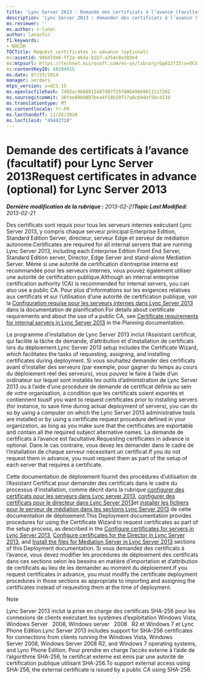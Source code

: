 ```yaml
---
title: 'Lync Server 2013 : Demande des certificats à l’avance (facultatif)'
description: 'Lync Server 2013 : demander des certificats à l’avance (facultatif).'
ms.reviewer: ''
ms.author: v-lanac
author: lanachin
f1.keywords:
- NOCSH
TOCTitle: Request certificates in advance (optional)
ms:assetid: 9d6d7de6-ff2a-46da-b1b7-a354c8e383e4
ms:mtpsurl: https://technet.microsoft.com/en-us/library/Gg412733(v=OCS.15)
ms:contentKeyID: 48184915
ms.date: 07/23/2014
manager: serdars
mtps_version: v=OCS.15
ms.openlocfilehash: 7d92ac9b68012487d07f25f08649689611117202
ms.sourcegitcommit: 36fee89bb887bea4f18b19f17a8c69daf5bc423d
ms.translationtype: MT
ms.contentlocale: fr-FR
ms.lasthandoff: 11/26/2020
ms.locfileid: "49442718"
---
```

# <a name="request-certificates-in-advance-optional-for-lync-server-2013"></a><span data-ttu-id="7b6ce-103">Demande des certificats à l’avance (facultatif) pour Lync Server 2013</span><span class="sxs-lookup"><span data-stu-id="7b6ce-103">Request certificates in advance (optional) for Lync Server 2013</span></span>

<div data-xmlns="http://www.w3.org/1999/xhtml">

<div class="topic" data-xmlns="http://www.w3.org/1999/xhtml" data-msxsl="urn:schemas-microsoft-com:xslt" data-cs="https://msdn.microsoft.com/">

<div data-asp="https://msdn2.microsoft.com/asp">



</div>

<div id="mainSection">

<div id="mainBody"><span data-ttu-id="7b6ce-104">

<span> </span></span><span class="sxs-lookup"><span data-stu-id="7b6ce-104">

<span> </span></span></span>

<span data-ttu-id="7b6ce-105">_**Dernière modification de la rubrique :** 2013-02-21_</span><span class="sxs-lookup"><span data-stu-id="7b6ce-105">_**Topic Last Modified:** 2013-02-21_</span></span>

<span data-ttu-id="7b6ce-106">Des certificats sont requis pour tous les serveurs internes exécutant Lync Server 2013, y compris chaque serveur principal Enterprise Edition, Standard Edition Server, directeur, serveur Edge et serveur de médiation autonome.</span><span class="sxs-lookup"><span data-stu-id="7b6ce-106">Certificates are required for all internal servers that are running Lync Server 2013, including each Enterprise Edition Front End Server, Standard Edition server, Director, Edge Server and stand-alone Mediation Server.</span></span> <span data-ttu-id="7b6ce-107">Même si une autorité de certification d’entreprise interne est recommandée pour les serveurs internes, vous pouvez également utiliser une autorité de certification publique.</span><span class="sxs-lookup"><span data-stu-id="7b6ce-107">Although an internal enterprise certification authority (CA) is recommended for internal servers, you can also use a public CA.</span></span> <span data-ttu-id="7b6ce-108">Pour plus d’informations sur les exigences relatives aux certificats et sur l’utilisation d’une autorité de certification publique, voir la [Configuration requise pour les serveurs internes dans Lync Server 2013](lync-server-2013-certificate-requirements-for-internal-servers.md) dans la documentation de planification.</span><span class="sxs-lookup"><span data-stu-id="7b6ce-108">For details about certificate requirements and about the use of a public CA, see [Certificate requirements for internal servers in Lync Server 2013](lync-server-2013-certificate-requirements-for-internal-servers.md) in the Planning documentation.</span></span>

<span data-ttu-id="7b6ce-109">Le programme d’installation de Lync Server 2013 inclut l’Assistant certificat, qui facilite la tâche de demande, d’attribution et d’installation de certificats lors du déploiement.</span><span class="sxs-lookup"><span data-stu-id="7b6ce-109">Lync Server 2013 setup includes the Certificate Wizard, which facilitates the tasks of requesting, assigning, and installing certificates during deployment.</span></span> <span data-ttu-id="7b6ce-110">Si vous souhaitez demander des certificats avant d’installer des serveurs (par exemple, pour gagner du temps au cours du déploiement réel des serveurs), vous pouvez le faire à l’aide d’un ordinateur sur lequel sont installés les outils d’administration de Lync Server 2013 ou à l’aide d’une procédure de demande de certificat définie au sein de votre organisation, à condition que les certificats soient exportés et contiennent tous</span><span class="sxs-lookup"><span data-stu-id="7b6ce-110">If you want to request certificates prior to installing servers (for instance, to save time during actual deployment of servers), you can do so by using a computer on which the Lync Server 2013 administrative tools are installed or by using a certificate request procedure defined in your organization, as long as you make sure that the certificates are exportable and contain all the required subject alternative names.</span></span> <span data-ttu-id="7b6ce-111">La demande de certificats à l’avance est facultative.</span><span class="sxs-lookup"><span data-stu-id="7b6ce-111">Requesting certificates in advance is optional.</span></span> <span data-ttu-id="7b6ce-112">Dans le cas contraire, vous devez les demander dans le cadre de l’installation de chaque serveur nécessitant un certificat.</span><span class="sxs-lookup"><span data-stu-id="7b6ce-112">If you do not request them in advance, you must request them as part of the setup of each server that requires a certificate.</span></span>

<span data-ttu-id="7b6ce-113">Cette documentation de déploiement fournit des procédures d’utilisation de l’Assistant Certificat pour demander des certificats dans le cadre du processus d’installation, comme décrit dans la rubrique [configurer des certificats pour les serveurs dans Lync server 2013](lync-server-2013-configure-certificates-for-servers.md), [configurer des certificats pour le directeur dans Lync Server 2013](lync-server-2013-configure-certificates-for-the-director.md)et [installer les fichiers pour le serveur de médiation dans les sections Lync Server 2013](lync-server-2013-install-the-files-for-mediation-server.md) de cette documentation de déploiement.</span><span class="sxs-lookup"><span data-stu-id="7b6ce-113">This Deployment documentation provides procedures for using the Certificate Wizard to request certificates as part of the setup process, as described in the [Configure certificates for servers in Lync Server 2013](lync-server-2013-configure-certificates-for-servers.md), [Configure certificates for the Director in Lync Server 2013](lync-server-2013-configure-certificates-for-the-director.md), and [Install the files for Mediation Server in Lync Server 2013](lync-server-2013-install-the-files-for-mediation-server.md) sections of this Deployment documentation.</span></span> <span data-ttu-id="7b6ce-114">Si vous demandez des certificats à l’avance, vous devez modifier les procédures de déploiement des certificats dans ces sections selon les besoins en matière d’importation et d’attribution de certificats au lieu de les demander au moment du déploiement.</span><span class="sxs-lookup"><span data-stu-id="7b6ce-114">If you request certificates in advance, you must modify the certificate deployment procedures in those sections as appropriate to importing and assigning the certificates instead of requesting them at the time of deployment.</span></span>

<div>


> [!NOTE]  
> <span data-ttu-id="7b6ce-115">Lync Server 2013 inclut la prise en charge des certificats SHA-256 pour les connexions de clients exécutant les systèmes d’exploitation Windows Vista, Windows Server &nbsp; 2008, Windows server &nbsp; 2008 &nbsp; R2 et Windows 7 et Lync Phone Edition.</span><span class="sxs-lookup"><span data-stu-id="7b6ce-115">Lync Server 2013 includes support for SHA-256 certificates for connections from clients running the Windows Vista, Windows Server&nbsp;2008, Windows Server&nbsp;2008&nbsp;R2, and Windows 7 operating systems, and Lync Phone Edition.</span></span> <span data-ttu-id="7b6ce-116">Pour prendre en charge l’accès externe à l’aide de l’algorithme SHA-256, le certificat externe est émis par une autorité de certification publique utilisant SHA-256.</span><span class="sxs-lookup"><span data-stu-id="7b6ce-116">To support external access using SHA-256, the external certificate is issued by a public CA using SHA-256.</span></span>



<span data-ttu-id="7b6ce-117"></div>

</div>

<span> </span>

</div>

</div>

</span><span class="sxs-lookup"><span data-stu-id="7b6ce-117"></div>

</div>

<span> </span>

</div>

</div>

</span></span></div>

